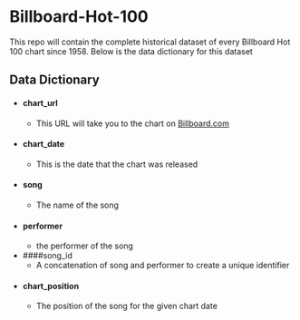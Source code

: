 # Billboard-Hot-100
This repo will contain the complete historical dataset of every Billboard Hot 100 chart since 1958. Below is the data
dictionary for this dataset

## Data Dictionary
- #### chart_url
  - This URL will take you to the chart on [Billboard.com](https://www.billboard.com)
- #### chart_date
  - This is the date that the chart was released
- #### song
  - The name of the song
- #### performer
  - the performer of the song
- ####song_id
  - A concatenation of song and performer to create a unique identifier
- #### chart_position
  - The position of the song for the given chart date
